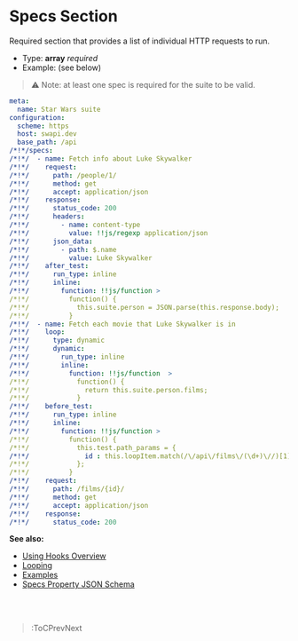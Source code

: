 # Specs Section

Required section that provides a list of individual HTTP requests to run.

- Type: **array** _required_
- Example: (see below)

> ⚠️ Note: at least one spec is required for the suite to be valid.

```yaml | specs/star-wars-service.yml
meta:
  name: Star Wars suite
configuration:
  scheme: https
  host: swapi.dev
  base_path: /api
/*!*/specs:
/*!*/  - name: Fetch info about Luke Skywalker
/*!*/    request:
/*!*/      path: /people/1/
/*!*/      method: get
/*!*/      accept: application/json
/*!*/    response:
/*!*/      status_code: 200
/*!*/      headers:
/*!*/        - name: content-type
/*!*/          value: !!js/regexp application/json
/*!*/      json_data:
/*!*/        - path: $.name
/*!*/          value: Luke Skywalker
/*!*/    after_test:
/*!*/      run_type: inline
/*!*/      inline:
/*!*/        function: !!js/function >
/*!*/          function() {
/*!*/            this.suite.person = JSON.parse(this.response.body);
/*!*/          }
/*!*/  - name: Fetch each movie that Luke Skywalker is in
/*!*/    loop:
/*!*/      type: dynamic
/*!*/      dynamic:
/*!*/        run_type: inline
/*!*/        inline:
/*!*/          function: !!js/function  >
/*!*/            function() {
/*!*/              return this.suite.person.films;
/*!*/            }
/*!*/    before_test:
/*!*/      run_type: inline
/*!*/      inline:
/*!*/        function: !!js/function >
/*!*/          function() {
/*!*/            this.test.path_params = {
/*!*/              id : this.loopItem.match(/\/api\/films\/(\d+)\//)[1]
/*!*/            };
/*!*/          }
/*!*/    request:
/*!*/      path: /films/{id}/
/*!*/      method: get
/*!*/      accept: application/json
/*!*/    response:
/*!*/      status_code: 200
```

**See also:**

- [Using Hooks Overview](/docs/hooks/overview)
- [Looping](/docs/reusing-specs/looping)
- [Examples](https://github.com/blossomfinance/rest-ez/tree/master/test/cli/src/suites)
- [Specs Property JSON Schema](https://github.com/blossomfinance/rest-ez/blob/master/lib/schema/yaml/suite.json)

<br><br>

> :ToCPrevNext